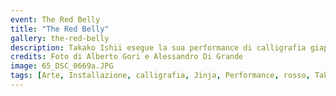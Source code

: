 ```yaml
---
event: The Red Belly
title: "The Red Belly"
gallery: the-red-belly
description: Takako Ishii esegue la sua performance di calligrafia giapponese in occasione del finissage della mostra.
credits: Foto di Alberto Gori e Alessandro Di Grande
image: 65_DSC_0669a.JPG
tags: [Arte, Installazione, calligrafia, Jinja, Performance, rosso, Takako Ishii, Leonardo Magnani, Giappone]
---
```

